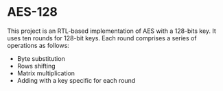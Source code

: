 # AES-128

This project is an RTL-based implementation of AES with a 128-bits key. It uses
ten rounds for 128-bit keys. Each round comprises a series
of operations as follows:  
  - Byte substitution  
  - Rows shifting  
  - Matrix multiplication  
  - Adding with a key specific for each round  
